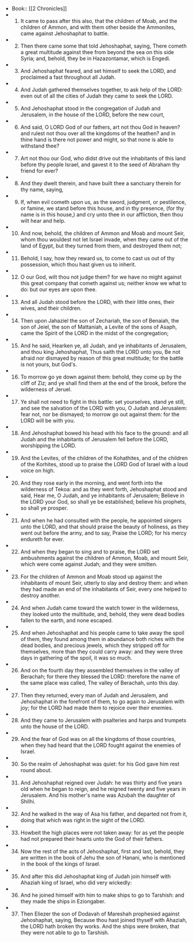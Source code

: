 - Book:: [[2 Chronicles]]
- 1. It came to pass after this also, that the children of Moab, and the children of Ammon, and with them other beside the Ammonites, came against Jehoshaphat to battle.
- 2. Then there came some that told Jehoshaphat, saying, There cometh a great multitude against thee from beyond the sea on this side Syria; and, behold, they be in Hazazontamar, which is Engedi.
- 3. And Jehoshaphat feared, and set himself to seek the LORD, and proclaimed a fast throughout all Judah.
- 4. And Judah gathered themselves together, to ask help of the LORD: even out of all the cities of Judah they came to seek the LORD.
- 5. And Jehoshaphat stood in the congregation of Judah and Jerusalem, in the house of the LORD, before the new court,
- 6. And said, O LORD God of our fathers, art not thou God in heaven? and rulest not thou over all the kingdoms of the heathen? and in thine hand is there not power and might, so that none is able to withstand thee?
- 7. Art not thou our God, who didst drive out the inhabitants of this land before thy people Israel, and gavest it to the seed of Abraham thy friend for ever?
- 8. And they dwelt therein, and have built thee a sanctuary therein for thy name, saying,
- 9. If, when evil cometh upon us, as the sword, judgment, or pestilence, or famine, we stand before this house, and in thy presence, (for thy name is in this house,) and cry unto thee in our affliction, then thou wilt hear and help.
- 10. And now, behold, the children of Ammon and Moab and mount Seir, whom thou wouldest not let Israel invade, when they came out of the land of Egypt, but they turned from them, and destroyed them not;
- 11. Behold, I say, how they reward us, to come to cast us out of thy possession, which thou hast given us to inherit.
- 12. O our God, wilt thou not judge them? for we have no might against this great company that cometh against us; neither know we what to do: but our eyes are upon thee.
- 13. And all Judah stood before the LORD, with their little ones, their wives, and their children.
- 14. Then upon Jahaziel the son of Zechariah, the son of Benaiah, the son of Jeiel, the son of Mattaniah, a Levite of the sons of Asaph, came the Spirit of the LORD in the midst of the congregation;
- 15. And he said, Hearken ye, all Judah, and ye inhabitants of Jerusalem, and thou king Jehoshaphat, Thus saith the LORD unto you, Be not afraid nor dismayed by reason of this great multitude; for the battle is not yours, but God's.
- 16. To morrow go ye down against them: behold, they come up by the cliff of Ziz; and ye shall find them at the end of the brook, before the wilderness of Jeruel.
- 17. Ye shall not need to fight in this battle: set yourselves, stand ye still, and see the salvation of the LORD with you, O Judah and Jerusalem: fear not, nor be dismayed; to morrow go out against them: for the LORD will be with you.
- 18. And Jehoshaphat bowed his head with his face to the ground: and all Judah and the inhabitants of Jerusalem fell before the LORD, worshipping the LORD.
- 19. And the Levites, of the children of the Kohathites, and of the children of the Korhites, stood up to praise the LORD God of Israel with a loud voice on high.
- 20. And they rose early in the morning, and went forth into the wilderness of Tekoa: and as they went forth, Jehoshaphat stood and said, Hear me, O Judah, and ye inhabitants of Jerusalem; Believe in the LORD your God, so shall ye be established; believe his prophets, so shall ye prosper.
- 21. And when he had consulted with the people, he appointed singers unto the LORD, and that should praise the beauty of holiness, as they went out before the army, and to say, Praise the LORD; for his mercy endureth for ever.
- 22. And when they began to sing and to praise, the LORD set ambushments against the children of Ammon, Moab, and mount Seir, which were come against Judah; and they were smitten.
- 23. For the children of Ammon and Moab stood up against the inhabitants of mount Seir, utterly to slay and destroy them: and when they had made an end of the inhabitants of Seir, every one helped to destroy another.
- 24. And when Judah came toward the watch tower in the wilderness, they looked unto the multitude, and, behold, they were dead bodies fallen to the earth, and none escaped.
- 25. And when Jehoshaphat and his people came to take away the spoil of them, they found among them in abundance both riches with the dead bodies, and precious jewels, which they stripped off for themselves, more than they could carry away: and they were three days in gathering of the spoil, it was so much.
- 26. And on the fourth day they assembled themselves in the valley of Berachah; for there they blessed the LORD: therefore the name of the same place was called, The valley of Berachah, unto this day.
- 27. Then they returned, every man of Judah and Jerusalem, and Jehoshaphat in the forefront of them, to go again to Jerusalem with joy; for the LORD had made them to rejoice over their enemies.
- 28. And they came to Jerusalem with psalteries and harps and trumpets unto the house of the LORD.
- 29. And the fear of God was on all the kingdoms of those countries, when they had heard that the LORD fought against the enemies of Israel.
- 30. So the realm of Jehoshaphat was quiet: for his God gave him rest round about.
- 31. And Jehoshaphat reigned over Judah: he was thirty and five years old when he began to reign, and he reigned twenty and five years in Jerusalem. And his mother's name was Azubah the daughter of Shilhi.
- 32. And he walked in the way of Asa his father, and departed not from it, doing that which was right in the sight of the LORD.
- 33. Howbeit the high places were not taken away: for as yet the people had not prepared their hearts unto the God of their fathers.
- 34. Now the rest of the acts of Jehoshaphat, first and last, behold, they are written in the book of Jehu the son of Hanani, who is mentioned in the book of the kings of Israel.
- 35. And after this did Jehoshaphat king of Judah join himself with Ahaziah king of Israel, who did very wickedly:
- 36. And he joined himself with him to make ships to go to Tarshish: and they made the ships in Eziongaber.
- 37. Then Eliezer the son of Dodavah of Mareshah prophesied against Jehoshaphat, saying, Because thou hast joined thyself with Ahaziah, the LORD hath broken thy works. And the ships were broken, that they were not able to go to Tarshish.
